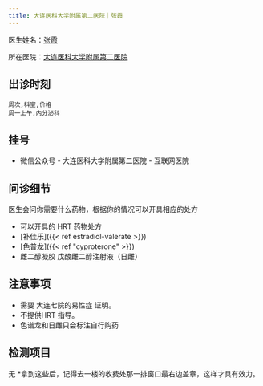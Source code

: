 ```yaml
---
title: 大连医科大学附属第二医院｜张霞
---
```


医生姓名：[张霞]((https://www.haodf.com/doctor/9032018519.html))

所在医院：[大连医科大学附属第二医院]((https://www.shdmu.com/web/homePage/index))


## 出诊时刻

```csv
周次,科室,价格
周一上午,内分泌科

```

## 挂号

- 微信公众号 -  大连医科大学附属第二医院 - 互联网医院
  
## 问诊细节
医生会问你需要什么药物，根据你的情况可以开具相应的处方

- 可以开具的 HRT 药物处方
- [补佳乐]({{< ref estradiol-valerate >}})
- [色普龙]({{< ref "cyproterone" >}})
- 雌二醇凝胶
戊酸雌二醇注射液（日雌）

## 注意事项

- 需要 大连七院的易性症 证明。
- 不提供HRT 指导。
-  色谱龙和日雌只会标注自行购药

## 检测项目

无
*拿到这些后，记得去一楼的收费处那一排窗口最右边盖章，这样才具有效力。

